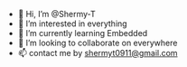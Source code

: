 - 👋 Hi, I’m @Shermy-T
- 👀 I’m interested in everything
- 🌱 I’m currently learning Embedded
- 💞️ I’m looking to collaborate on everywhere
- 📫 contact me by shermyt0911@gmail.com

<!---
Shermy-T/Shermy-T is a ✨ special ✨ repository because its `README.md` (this file) appears on your GitHub profile.
You can click the Preview link to take a look at your changes.
--->
